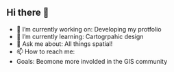 ## Hi there 👋

- 🔭 I’m currently working on: Developing my protfolio
- 🌱 I’m currently learning: Cartogrpahic design
- 💬 Ask me about: All things spatial!
- 📫 How to reach me:
- Goals: Beomone more involded in the GIS community
